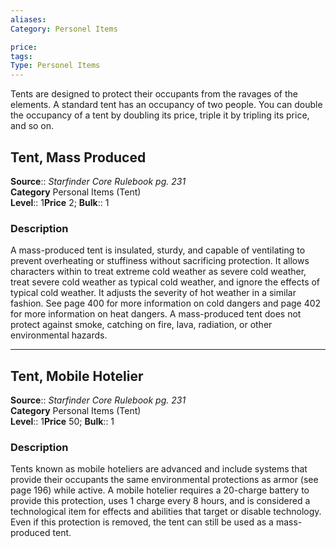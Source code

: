 ```yaml
---
aliases: 
Category: Personel Items

price: 
tags: 
Type: Personel Items
---
```

Tents are designed to protect their occupants from the ravages of the elements. A standard tent has an occupancy of two people. You can double the occupancy of a tent by doubling its price, triple it by tripling its price, and so on.  

## Tent, Mass Produced

**Source**:: _Starfinder Core Rulebook pg. 231_  
**Category** Personal Items (Tent)  
**Level**:: 1**Price** 2; **Bulk**:: 1

### Description

A mass-produced tent is insulated, sturdy, and capable of ventilating to prevent overheating or stuffiness without sacrificing protection. It allows characters within to treat extreme cold weather as severe cold weather, treat severe cold weather as typical cold weather, and ignore the effects of typical cold weather. It adjusts the severity of hot weather in a similar fashion. See page 400 for more information on cold dangers and page 402 for more information on heat dangers. A mass-produced tent does not protect against smoke, catching on fire, lava, radiation, or other environmental hazards.

---

## Tent, Mobile Hotelier

**Source**:: _Starfinder Core Rulebook pg. 231_  
**Category** Personal Items (Tent)  
**Level**:: 1**Price** 50; **Bulk**:: 1

### Description

Tents known as mobile hoteliers are advanced and include systems that provide their occupants the same environmental protections as armor (see page 196) while active. A mobile hotelier requires a 20-charge battery to provide this protection, uses 1 charge every 8 hours, and is considered a technological item for effects and abilities that target or disable technology. Even if this protection is removed, the tent can still be used as a mass-produced tent.

